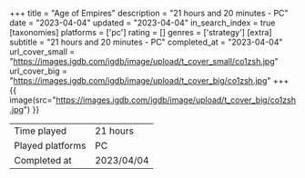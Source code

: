 +++
title = "Age of Empires"
description = "21 hours and 20 minutes - PC"
date = "2023-04-04"
updated = "2023-04-04"
in_search_index = true
[taxonomies]
platforms = ['pc']
rating = []
genres = ['strategy']
[extra]
subtitle = "21 hours and 20 minutes - PC"
completed_at = "2023-04-04"
url_cover_small = "https://images.igdb.com/igdb/image/upload/t_cover_small/co1zsh.jpg"
url_cover_big = "https://images.igdb.com/igdb/image/upload/t_cover_big/co1zsh.jpg"
+++
{{ image(src="https://images.igdb.com/igdb/image/upload/t_cover_big/co1zsh.jpg") }}

|              |            |
| ------------ | ---------- |
| Time played  | 21 hours |
| Played platforms    | PC |
| Completed at | 2023/04/04 |


